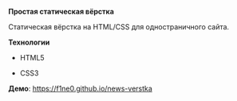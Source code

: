 **Простая статическая вёрстка**

Статическая вёрстка на HTML/CSS для одностраничного сайта.

**Технологии**

- HTML5

- CSS3

**Демо**: https://f1ne0.github.io/news-verstka
